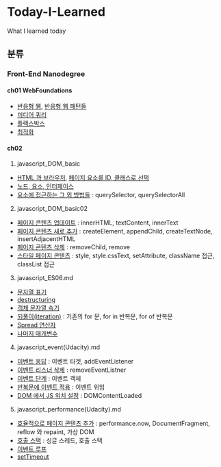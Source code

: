 # Today-I-Learned
What I learned today

## 분류
### Front-End Nanodegree
#### ch01 WebFoundations
- [반응형 웹](https://github.com/chinsanchung/Today-I-Learned/blob/master/Front-End_Nanodegree/ch01_WebFoundations.md#responsive-web), [반응형 웹 패턴들](https://github.com/chinsanchung/Today-I-Learned/blob/master/Front-End_Nanodegree/ch01_WebFoundations.md#media-query)
- [미디어 쿼리](https://github.com/chinsanchung/Today-I-Learned/blob/master/Front-End_Nanodegree/ch01_WebFoundations.md#media-query)
- [플랙스박스](https://github.com/chinsanchung/Today-I-Learned/blob/master/Front-End_Nanodegree/ch01_WebFoundations.md#media-query)
- [최적화](https://github.com/chinsanchung/Today-I-Learned/blob/master/Front-End_Nanodegree/ch01_WebFoundations.md#optimization-%EC%B5%9C%EC%A0%81%ED%99%94)

#### ch02
1. javascript_DOM_basic
- [HTML 과 브라우저](https://github.com/chinsanchung/Today-I-Learned/blob/master/Front-End_Nanodegree/ch02_JavaScript/JavaScript_DOM_basic.md#html%EA%B3%BC-%EB%B8%8C%EB%9D%BC%EC%9A%B0%EC%A0%80), [페이지 요소를 ID, 클래스로 선택](https://github.com/chinsanchung/Today-I-Learned/blob/master/Front-End_Nanodegree/ch02_JavaScript/JavaScript_DOM_basic.md#%ED%8E%98%EC%9D%B4%EC%A7%80-element-%EB%A5%BC-id-%EB%A1%9C-%EC%84%A0%ED%83%9D%ED%95%98%EA%B8%B0)
- [노드, 요소, 인터페이스](https://github.com/chinsanchung/Today-I-Learned/blob/master/Front-End_Nanodegree/ch02_JavaScript/JavaScript_DOM_basic.md#%EB%85%B8%EB%93%9C-elements-%EC%9D%B8%ED%84%B0%ED%8E%98%EC%9D%B4%EC%8A%A4)
- [요소에 접근하는 그 외 방법들](https://github.com/chinsanchung/Today-I-Learned/blob/master/Front-End_Nanodegree/ch02_JavaScript/JavaScript_DOM_basic.md#elements%EC%97%90-%EC%A0%91%EA%B7%BC%ED%95%98%EB%8A%94-%EA%B7%B8-%EC%99%B8%EC%9D%98-%EB%B0%A9%EB%B2%95) : querySelector, querySelectorAll

2. javascript_DOM_basic02
- [페이지 콘텐츠 업데이트](https://github.com/chinsanchung/Today-I-Learned/blob/master/Front-End_Nanodegree/ch02_JavaScript/JavaScript_DOM_basic02.md#%ED%8E%98%EC%9D%B4%EC%A7%80-%EC%BD%98%ED%85%90%EC%B8%A0-%EC%97%85%EB%8D%B0%EC%9D%B4%ED%8A%B8) : innerHTML, textContent, innerText
- [페이지 콘텐츠 새로 추가](https://github.com/chinsanchung/Today-I-Learned/blob/master/Front-End_Nanodegree/ch02_JavaScript/JavaScript_DOM_basic02.md#%ED%8E%98%EC%9D%B4%EC%A7%80-%EC%BD%98%ED%85%90%EC%B8%A0-%EC%83%88%EB%A1%9C-%EC%B6%94%EA%B0%80%ED%95%98%EA%B8%B0) : createElement, appendChild, createTextNode, insertAdjacentHTML
- [페이지 콘텐츠 삭제](https://github.com/chinsanchung/Today-I-Learned/blob/master/Front-End_Nanodegree/ch02_JavaScript/JavaScript_DOM_basic02.md#%ED%8E%98%EC%9D%B4%EC%A7%80-%EC%BD%98%ED%85%90%EC%B8%A0-%EC%82%AD%EC%A0%9C%ED%95%98%EA%B8%B0) : removeChild, remove
- [스타일 페이지 콘텐츠](https://github.com/chinsanchung/Today-I-Learned/blob/master/Front-End_Nanodegree/ch02_JavaScript/JavaScript_DOM_basic02.md#%EC%8A%A4%ED%83%80%EC%9D%BC-%ED%8E%98%EC%9D%B4%EC%A7%80-%EC%BD%98%ED%85%90%EC%B8%A0) : style, style.cssText, setAttribute, className 접근, classList 접근

3. javascript_ES06.md
- [문자열 표기](https://github.com/chinsanchung/Today-I-Learned/blob/master/Front-End_Nanodegree/ch02_JavaScript/JavaScript_ES06.md#%EB%AC%B8%EC%9E%90%EC%97%B4-%ED%91%9C%EA%B8%B0%EB%B2%95)
- [destructuring](https://github.com/chinsanchung/Today-I-Learned/blob/master/Front-End_Nanodegree/ch02_JavaScript/JavaScript_ES06.md#destructuring)
- [객체 문자열 속기](https://github.com/chinsanchung/Today-I-Learned/blob/master/Front-End_Nanodegree/ch02_JavaScript/JavaScript_ES06.md#%EA%B0%9D%EC%B2%B4-%EB%AC%B8%EC%9E%90%EC%97%B4-%EC%86%8D%EA%B8%B0-object-literal-shortand)
- [되풀이(iteration)](https://github.com/chinsanchung/Today-I-Learned/blob/master/Front-End_Nanodegree/ch02_JavaScript/JavaScript_ES06.md#%EA%B0%9D%EC%B2%B4-%EB%AC%B8%EC%9E%90%EC%97%B4-%EC%86%8D%EA%B8%B0-object-literal-shortand) : 기존의 for 문, for in 반복문, for of 반복문
- [Spread 연산자](https://github.com/chinsanchung/Today-I-Learned/blob/master/Front-End_Nanodegree/ch02_JavaScript/JavaScript_ES06.md#spread-operator)
- [나머지 매개변수](https://github.com/chinsanchung/Today-I-Learned/blob/master/Front-End_Nanodegree/ch02_JavaScript/JavaScript_ES06.md#%EB%82%98%EB%A8%B8%EC%A7%80-%EB%A7%A4%EA%B0%9C%EB%B3%80%EC%88%98-rest-parameter)

4. javascript_event(Udacity).md
- [이벤트 응답](https://github.com/chinsanchung/Today-I-Learned/blob/master/Front-End_Nanodegree/ch02_JavaScript/JavaScript_event(UdaCity).md#%EC%9D%B4%EB%B2%A4%ED%8A%B8-%EC%9D%91%EB%8B%B5) : 이벤트 타겟, addEventListener
- [이벤트 리스너 삭제](https://github.com/chinsanchung/Today-I-Learned/blob/master/Front-End_Nanodegree/ch02_JavaScript/JavaScript_event(UdaCity).md#%EC%9D%B4%EB%B2%A4%ED%8A%B8-%EB%A6%AC%EC%8A%A4%EB%84%88-%EC%82%AD%EC%A0%9C) : removeEventListner
- [이벤트 단계](https://github.com/chinsanchung/Today-I-Learned/blob/master/Front-End_Nanodegree/ch02_JavaScript/JavaScript_event(UdaCity).md#%EC%9D%B4%EB%B2%A4%ED%8A%B8-%ED%8E%98%EC%9D%B4%EC%A6%88%EB%8B%A8%EA%B3%84) : 이벤트 객체
- [반복문에 이벤트 적용](https://github.com/chinsanchung/Today-I-Learned/blob/master/Front-End_Nanodegree/ch02_JavaScript/JavaScript_event(UdaCity).md#%EB%B0%98%EB%B3%B5%EB%AC%B8%EC%97%90-%EC%9D%B4%EB%B2%A4%ED%8A%B8%EB%A5%BC-%ED%9A%A8%EA%B3%BC%EC%A0%81%EC%9C%BC%EB%A1%9C-%EC%A0%81%EC%9A%A9%EC%8B%9C%ED%82%A4%EA%B8%B0) : 이벤트 위임
- [DOM 에서 JS 위치 설정](https://github.com/chinsanchung/Today-I-Learned/blob/master/Front-End_Nanodegree/ch02_JavaScript/JavaScript_event(UdaCity).md#dom-%EC%97%90%EC%84%9C%EC%9D%98-%EC%9E%90%EB%B0%94%EC%8A%A4%ED%81%AC%EB%A6%BD%ED%8A%B8-%EC%9C%84%EC%B9%98-%EC%84%A4%EC%A0%95) : DOMContentLoaded

5. javascript_performance(Udacity).md
- [효율적으로 페이지 콘텐츠 추가](https://github.com/chinsanchung/Today-I-Learned/blob/master/Front-End_Nanodegree/ch02_JavaScript/JavaScript_performance(UdaCity).md#%ED%9A%A8%EC%9C%A8%EC%A0%81%EC%9C%BC%EB%A1%9C-%ED%8E%98%EC%9D%B4%EC%A7%80-%EC%BD%98%ED%85%90%EC%B8%A0-%EC%B6%94%EA%B0%80%ED%95%98%EA%B8%B0) : performance.now, DocumentFragment, reflow 와 repaint, 가상 DOM
- [호출 스택](https://github.com/chinsanchung/Today-I-Learned/blob/master/Front-End_Nanodegree/ch02_JavaScript/JavaScript_performance(UdaCity).md#call-stack) : 싱글 스레드, 호출 스택
- [이벤트 루프](https://github.com/chinsanchung/Today-I-Learned/blob/master/Front-End_Nanodegree/ch02_JavaScript/JavaScript_performance(UdaCity).md#%EC%9D%B4%EB%B2%A4%ED%8A%B8-%EB%A3%A8%ED%94%84)
- [setTimeout](https://github.com/chinsanchung/Today-I-Learned/blob/master/Front-End_Nanodegree/ch02_JavaScript/JavaScript_performance(UdaCity).md#settimeout)
